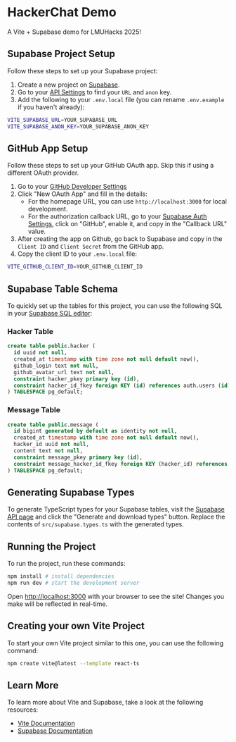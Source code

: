 # HackerChat Demo

A Vite + Supabase demo for LMUHacks 2025!

## Supabase Project Setup

Follow these steps to set up your Supabase project:

1. Create a new project on [Supabase](https://supabase.com/).
2. Go to your [API Settings](https://supabase.com/dashboard/project/_/settings/api) to find your `URL` and `anon` key.
3. Add the following to your `.env.local` file (you can rename `.env.example` if you haven't already):

```bash
VITE_SUPABASE_URL=YOUR_SUPABASE_URL
VITE_SUPABASE_ANON_KEY=YOUR_SUPABASE_ANON_KEY
```

## GitHub App Setup

Follow these steps to set up your GitHub OAuth app. Skip this if using a different OAuth provider.

1. Go to your [GitHub Developer Settings](https://github.com/settings/developers)
2. Click "New OAuth App" and fill in the details:
   - For the homepage URL, you can use `http://localhost:3000` for local development.
   - For the authorization callback URL, go to your [Supabase Auth Settings](https://supabase.com/dashboard/project/_/auth/providers), click on "GitHub", enable it, and copy in the "Callback URL" value.
3. After creating the app on Github, go back to Supabase and copy in the `Client ID` and `Client Secret` from the GitHub app.
4. Copy the client ID to your `.env.local` file:

```bash
VITE_GITHUB_CLIENT_ID=YOUR_GITHUB_CLIENT_ID
```

## Supabase Table Schema

To quickly set up the tables for this project, you can use the following SQL in your [Supabase SQL editor](https://supabase.com/dashboard/project/_/sql/new):

### Hacker Table

```sql
create table public.hacker (
  id uuid not null,
  created_at timestamp with time zone not null default now(),
  github_login text not null,
  github_avatar_url text not null,
  constraint hacker_pkey primary key (id),
  constraint hacker_id_fkey foreign KEY (id) references auth.users (id) on update CASCADE on delete CASCADE
) TABLESPACE pg_default;
```

### Message Table

```sql
create table public.message (
  id bigint generated by default as identity not null,
  created_at timestamp with time zone not null default now(),
  hacker_id uuid not null,
  content text not null,
  constraint message_pkey primary key (id),
  constraint message_hacker_id_fkey foreign KEY (hacker_id) references hacker (id) on update CASCADE on delete CASCADE
) TABLESPACE pg_default;
```

## Generating Supabase Types

To generate TypeScript types for your Supabase tables, visit the [Supabase API page](https://supabase.com/dashboard/project/_/api?page=tables-intro) and click the "Generate and download types" button. Replace the contents of `src/supabase.types.ts` with the generated types.

## Running the Project

To run the project, run these commands:

```bash
npm install # install dependencies
npm run dev # start the development server
```

Open [http://localhost:3000](http://localhost:3000) with your browser to see the site! Changes you make will be reflected in real-time.

## Creating your own Vite Project

To start your own Vite project similar to this one, you can use the following command:

```bash
npm create vite@latest --template react-ts
```

## Learn More

To learn more about Vite and Supabase, take a look at the following resources:

- [Vite Documentation](https://vite.dev/guide/)
- [Supabase Documentation](https://supabase.com/docs)
